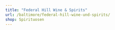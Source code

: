 ```yaml
---
title: "Federal Hill Wine & Spirits"
url: /baltimore/federal-hill-wine-und-spirits/
shop: Spirituosen
---
```

